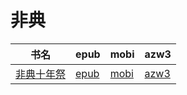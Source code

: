 # 非典

| 书名 | epub | mobi | azw3 |
| --- | --- | --- | --- |
| [非典十年祭](http://ct.dalanmei.com/f/31084289-572126153-23a00a) | [epub](http://ct.dalanmei.com/f/31084289-572126153-23a00a) | [mobi](http://ct.dalanmei.com/f/31084289-571632212-294f30) | [azw3](http://ct.dalanmei.com/f/31084289-572186556-08beaf) |
